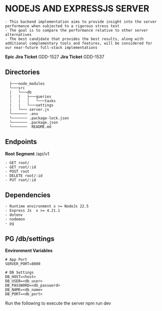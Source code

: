 # NODEJS AND EXPRESSJS SERVER

    - This backend implementation aims to provide insight into the server performance when subjected to a rigorous stress test
    - The goal is to compare the performance relative to other server alternatives
    - The best candidate that provides the best results, along with additional complementary tools and features, will be considered for our near-future full-stack implementations

**Epic Jira Ticket** GDD-1527
**Jira Ticket** GDD-1537

## Directories

```
  ├───node_modules
  └───src
  |   └───db
  |   |   ├───queries
  |   |   │   └───tasks
  |   |   └───settings
  |   └─── server.js
  └─────── .env
  └─────── .package-lock.json
  └─────── .package.json
  └───────  README.md
```

## Endpoints

**Root Segment** /api/v1

    - GET root/
    - GET root/:id
    - POST root
    - DELETE root/:id
    - PUT root/:id

## Dependencies

    - Runtime environment x >= NodeJs 22.5
    - Express Js  x >= 4.21.1
    - dotenv
    - nodemon
    - pg

## PG /db/settings

**Environment Variables**

    # App Port
    SERVER_PORT=8000

    # DB Settings
    DB_HOST=<host>
    DB_USER=<db_user>
    DB_PASSWORD=<db_password>
    DB_NAME=<db_name>
    DB_PORT=<db_port>

Run the following to execute the server
npm run dev

```

```
